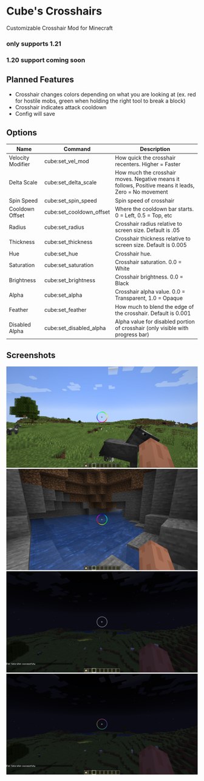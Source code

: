 # Cube's Crosshairs

Customizable Crosshair Mod for Minecraft

### only supports 1.21
### 1.20 support coming soon

## Planned Features

- Crosshair changes colors depending on what you are looking at (ex. red for hostile mobs, green when holding the right tool to break a block)
- Crosshair indicates attack cooldown
- Config will save

## Options

| Name              | Command                  | Description                                                                                          |
|-------------------|--------------------------|------------------------------------------------------------------------------------------------------| 
| Velocity Modifier | cube:set_vel_mod         | How quick the crosshair recenters. Higher = Faster                                                   |
| Delta Scale       | cube:set_delta_scale     | How much the crosshair moves. Negative means it follows, Positive means it leads, Zero = No movement |
| Spin Speed        | cube:set_spin_speed      | Spin speed of crosshair                                                                              |
| Cooldown Offset   | cube:set_cooldown_offset | Where the cooldown bar starts. 0 = Left, 0.5 = Top, etc                                              |
| Radius            | cube:set_radius          | Crosshair radius relative to screen size. Default is .05                                             |
| Thickness         | cube:set_thickness       | Crosshair thickness relative to screen size. Default is 0.005                                        |
| Hue               | cube:set_hue             | Crosshair hue.                                                                                       |
| Saturation        | cube:set_saturation      | Crosshair saturation. 0.0 = White                                                                    |
| Brightness        | cube:set_brightness      | Crosshair brightness. 0.0 = Black                                                                    |
| Alpha             | cube:set_alpha           | Crosshair alpha value. 0.0 = Transparent, 1.0 = Opaque                                               |
| Feather           | cube:set_feather         | How much to blend the edge of the crosshair. Default is 0.001                                        |
| Disabled Alpha    | cube:set_disabled_alpha  | Alpha value for disabled portion of crosshair (only visible with progress bar)                       |

## Screenshots

![Example 1](https://github.com/XtraCube/cubes-crosshairs/blob/master/examples/example1.png?raw=true)
![Example 2](https://github.com/XtraCube/cubes-crosshairs/blob/master/examples/example2.png?raw=true)
![Example 3](https://github.com/XtraCube/cubes-crosshairs/blob/master/examples/example3.png?raw=true)
![Example 4](https://github.com/XtraCube/cubes-crosshairs/blob/master/examples/example4.png?raw=true)

